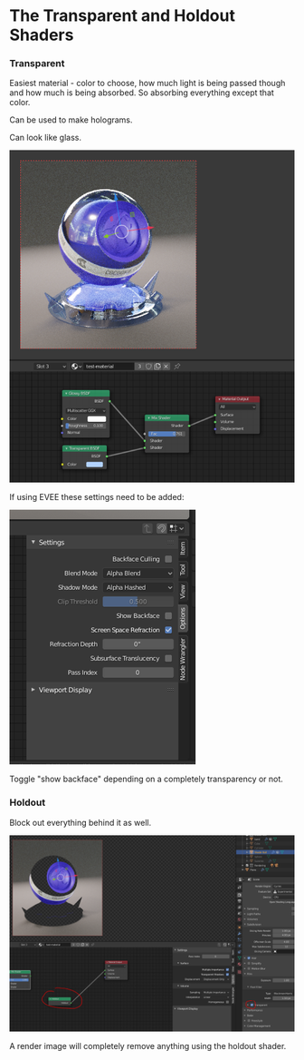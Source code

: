 # The Transparent and Holdout Shaders

### Transparent

Easiest material - color to choose, how much light is being passed though and how much is being absorbed. So absorbing everything except that color.

Can be used to make holograms.

Can look like glass.

![](../../.gitbook/assets/image%20%2845%29.png)

If using EVEE these settings need to be added:

![](../../.gitbook/assets/image%20%2846%29.png)

Toggle "show backface" depending on a completely transparency or not.

### Holdout

Block out everything behind it as well.

![](../../.gitbook/assets/image%20%2847%29.png)

A render image will completely remove anything using the holdout shader.

